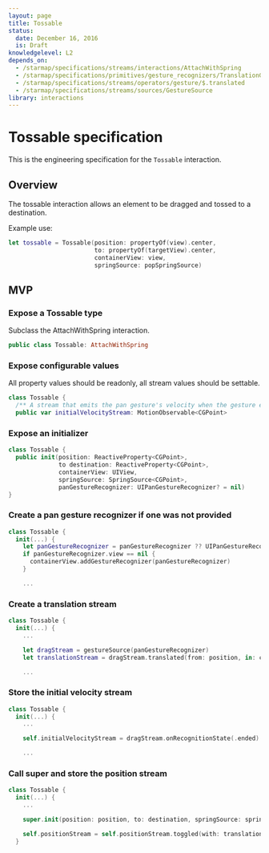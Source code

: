 ```yaml
---
layout: page
title: Tossable
status:
  date: December 16, 2016
  is: Draft
knowledgelevel: L2
depends_on:
  - /starmap/specifications/streams/interactions/AttachWithSpring
  - /starmap/specifications/primitives/gesture_recognizers/TranslationGestureRecognizer
  - /starmap/specifications/streams/operators/gesture/$.translated
  - /starmap/specifications/streams/sources/GestureSource
library: interactions
---
```


# Tossable specification

This is the engineering specification for the `Tossable` interaction.

## Overview

The tossable interaction allows an element to be dragged and tossed to a destination.

Example use:

```swift
let tossable = Tossable(position: propertyOf(view).center,
                        to: propertyOf(targetView).center,
                        containerView: view,
                        springSource: popSpringSource)
```

## MVP

### Expose a Tossable type

Subclass the AttachWithSpring interaction.

```swift
public class Tossable: AttachWithSpring
```

### Expose configurable values

All property values should be readonly, all stream values should be settable.

```swift
class Tossable {
  /** A stream that emits the pan gesture's velocity when the gesture ends. */
  public var initialVelocityStream: MotionObservable<CGPoint>
```

### Expose an initializer

```swift
class Tossable {
  public init(position: ReactiveProperty<CGPoint>,
              to destination: ReactiveProperty<CGPoint>,
              containerView: UIView,
              springSource: SpringSource<CGPoint>,
              panGestureRecognizer: UIPanGestureRecognizer? = nil)
}
```

### Create a pan gesture recognizer if one was not provided

```swift
class Tossable {
  init(...) {
    let panGestureRecognizer = panGestureRecognizer ?? UIPanGestureRecognizer()
    if panGestureRecognizer.view == nil {
      containerView.addGestureRecognizer(panGestureRecognizer)
    }

    ...
```

### Create a translation stream

```swift
class Tossable {
  init(...) {
    ...

    let dragStream = gestureSource(panGestureRecognizer)
    let translationStream = dragStream.translated(from: position, in: containerView)

    ...
```

### Store the initial velocity stream

```swift
class Tossable {
  init(...) {
    ...

    self.initialVelocityStream = dragStream.onRecognitionState(.ended).velocity(in: container)

    ...
```

### Call super and store the position stream

```swift
class Tossable {
  init(...) {
    ...

    super.init(position: position, to: destination, springSource: springSource)

    self.positionStream = self.positionStream.toggled(with: translationStream)
  }
```
